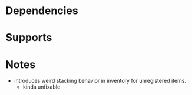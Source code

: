 
# Dependencies

# Supports

# Notes
- introduces weird stacking behavior in inventory for unregistered items.
  - kinda unfixable